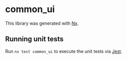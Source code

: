 # common_ui

This library was generated with [Nx](https://nx.dev).

## Running unit tests

Run `nx test common_ui` to execute the unit tests via [Jest](https://jestjs.io).
